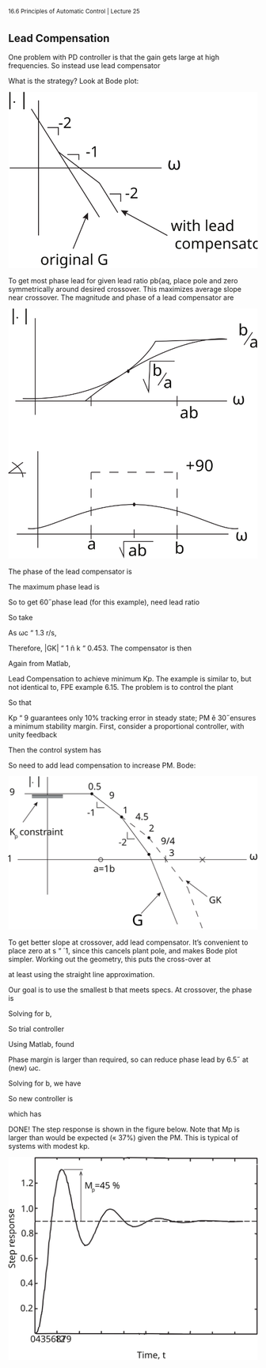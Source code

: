 <sup>16.6 Principles of Automatic Control | Lecture 25</sup>

## Lead Compensation
One problem with PD controller is that the gain gets large at high frequencies. So instead
use lead compensator

What is the strategy? Look at Bode plot:

![fig_id](images/25/bode.svg "Title Text")

To get most phase lead for given lead ratio pb{aq, place pole and zero symmetrically around
desired crossover. This maximizes average slope near crossover.
The magnitude and phase of a lead compensator are

![fig_id](images/25/bode2.svg "Title Text")

The phase of the lead compensator is

The maximum phase lead is

So to get 60˝phase lead (for this example), need lead ratio

So take

As ωc “ 1.3 r/s,

Therefore, |GK| “ 1 ñ k “ 0.453. The compensator is then

Again from Matlab,

Lead Compensation to achieve minimum Kp.
The example is similar to, but not identical to, FPE example 6.15.
The problem is to control the plant

So that

Kp “ 9 guarantees only 10% tracking error in steady state; PM ě 30˝ensures a minimum
stability margin.
First, consider a proportional controller, with unity feedback

Then the control system has

So need to add lead compensation to increase PM.
Bode:

![fig_id](images/25/amplitude.svg "Title Text")

To get better slope at crossover, add lead compensator. It’s convenient to place zero at
s “ ´1, since this cancels plant pole, and makes Bode plot simpler. Working out the
geometry, this puts the cross-over at

at least using the straight line approximation.

Our goal is to use the smallest b that meets specs. At crossover, the phase is

Solving for b,

So trial controller

Using Matlab, found

 Phase margin is larger than required, so can reduce phase lead by 6.5˝ at (new) ωc.

 Solving for b, we have

 So new controller is

 which has

 DONE! The step response is shown in the figure below. Note that Mp is larger than would
be expected (« 37%) given the PM. This is typical of systems with modest kp.

![fig_id](images/25/step.svg "Title Text")
